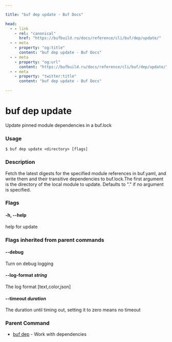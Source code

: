 ```yaml
---

title: "buf dep update - Buf Docs"

head:
  - - link
    - rel: "canonical"
      href: "https://bufbuild.ru/docs/reference/cli/buf/dep/update/"
  - - meta
    - property: "og:title"
      content: "buf dep update - Buf Docs"
  - - meta
    - property: "og:url"
      content: "https://bufbuild.ru/docs/reference/cli/buf/dep/update/"
  - - meta
    - property: "twitter:title"
      content: "buf dep update - Buf Docs"

---
```


# buf dep update

Update pinned module dependencies in a buf.lock

### Usage

```console
$ buf dep update <directory> [flags]
```

### Description

Fetch the latest digests for the specified module references in buf.yaml, and write them and their transitive dependencies to buf.lock.The first argument is the directory of the local module to update. Defaults to "." if no argument is specified.

### Flags

#### \-h, --help

help for update

### Flags inherited from parent commands

#### \--debug

Turn on debug logging

#### \--log-format _string_

The log format \[text,color,json\]

#### \--timeout _duration_

The duration until timing out, setting it to zero means no timeout

### Parent Command

- [buf dep](../) - Work with dependencies
